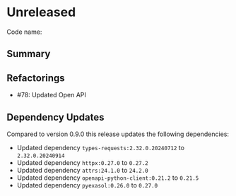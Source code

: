 # Unreleased

Code name:

## Summary

## Refactorings

* #78: Updated Open API

## Dependency Updates

Compared to version 0.9.0 this release updates the following dependencies:

* Updated dependency `types-requests:2.32.0.20240712` to `2.32.0.20240914`
* Updated dependency `httpx:0.27.0` to `0.27.2`
* Updated dependency `attrs:24.1.0` to `24.2.0`
* Updated dependency `openapi-python-client:0.21.2` to `0.21.5`
* Updated dependency `pyexasol:0.26.0` to `0.27.0`
